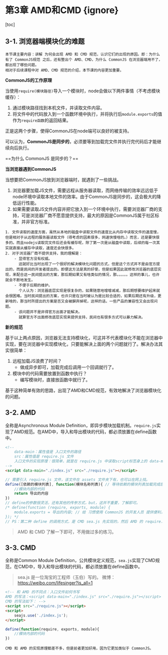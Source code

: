 # 第3章 AMD和CMD {ignore}

[toc]

## 3-1. 浏览器端模块化的难题

```
本节课主要内容：讲解 为何会出现 AMD 和 CMD 规范，认识它们的出现的原因。即：为什么有了 CommonJS规范 之后，还有整出个 AMD、CMD，为什么 CommonJS 在浏览器端用不了，都出现了哪些问题。
相对于后续课程中对 AMD、CMD 规范的介绍，本节课的内容更加重要。
```

**CommonJS的工作原理**

当使用```require(模块路径)```导入一个模块时，node会做以下两件事情（不考虑模块缓存）：

1. 通过模块路径找到本机文件，并读取文件内容。
2. 将文件中的代码放入到一个函数环境中执行，并将执行后`module.exports`的值作为`require函数`的返回结果。

正是这两个步骤，使得CommonJS在node端可以良好的被支持。

可以认为，**CommonJS是同步的**，必须要等到加载完文件并执行完代码后才能继续向后执行。

==为什么 CommonJS 是同步的？==

**当浏览器遇到CommonJS**

当想要把CommonJS放到浏览器端时，就遇到了一些挑战。

1. 浏览器要加载JS文件，需要远程从服务器读取，而网络传输的效率远远低于node环境中读取本地文件的效率。由于CommonJS是同步的，这会极大的降低运行性能。
2. 如果需要读取JS文件内容并把它放入到一个环境中执行，需要浏览器厂商的支持，可是浏览器厂商不愿意提供支持，最大的原因是CommonJS属于社区标准，并非官方标准。

```
1. 文件读取的速度方面，虽然从本地的磁盘中读取文件的速度比从内存中读取文件的速度慢，但是相对于从远程的服务器读取文件（得考虑的因素很多，网速快慢啥的。）而言，还是要快很多的。而且nodejs读取完文件后还会有缓存呢，除了第一次是从磁盘中读取，后续的每一次其实就直接从缓存中读取，速度还会快很多。
2. 对于浏览器厂商不提供支持，我的理解是：
    - 显得官方没有权威。
      这就好比当时出现了一个很好的解决模块化问题的方式，但是这个方式并不是由官方提出的，而是民间的开发者提出的。即便这方法是真的好使，但是如果因此就修改浏览器的底层实现，来配合这一民间提出的方案，那后期如果又有啥类似的情况，那。。。。。。这样的事儿，也许就会不断地发生。
    - 不便于后期的维护。
      个人认为：浏览器底层实现是很复杂的，如果随意地增增减减，那后期想要维护起来就会很困难。当时民间提出的方案，也许只是在当时被认为是比较合适的，如果后期还有升级，更新啥的，那当时所提出的方案是否又会被摒弃掉呢，这样的话，一些产品的兼容性又会出现问题。
    - 该问题并不是非得官方出面才能解决。
      就算官方不出面修改底层实现来提供支持，民间也有很多方式可以暴力解决。
```

**新的规范**

基于以上两点原因，浏览器无法支持模块化，可这并不代表模块化不能在浏览器中实现，要在浏览器中实现模块化，只要能解决上面的两个问题就行了。解决办法其实很简单：

1. 远程加载JS浪费了时间？
   - 做成异步即可，加载完成后调用一个回调就行了。
2. 模块中的代码需要放置到函数中执行？
   - 编写模块时，直接放函数中就行了。

基于这种简单有效的思路，出现了AMD和CMD规范，有效地解决了浏览器模块化的问题。

## 3-2. AMD

全称是Asynchronous Module Definition，即异步模块加载机制。`require.js`实现了AMD规范。在AMD中，导入和导出模块的代码，都必须放置在define函数中。

```html
<!--
    data-main：属性值是 入口文件的路径
    src：属性值是 require.js 文件
    入口文件的实现原理：很简单，就是在 require.js 中读取script标签身上的 data-main 属性的属性值，然后创建一个 script 标签，并将它的 src 属性的属性值设置为从 data-main 中读取到的属性值，然后再插入到页面中即可。
-->
<script data-main="./index.js" src="./require.js"></script>
```

```js
// 需要引入 require.js 文件，该文件在 assets 文件夹下有，也可以在网上找。
define([依赖的模块列表], function(模块名称列表){ // 等待依赖的模块列表加载完成后，再继续执行函数体的内容。依赖模块的导出内容，将作为函数体的参数依次传入，以此来实现模块的导入。
    //模块内部的代码
    return 导出的内容
})
// define的参数很灵活，还有其他的传参方式，but，这并不重要，了解即可。
/* define(function (require, exports, module) {
    module.exports = 导出的内容; // 给 习惯使用 CommonJS 的开发人员 提供便利，函数体中的书写规范，和CommonJS完全一样。
}); */
// PS：第二种 define 的调用方式，是 CMD sea.js 先实现的，然后 AMD 的 require.js 再参考 CMD，新增的一种 define 函数的调用方式。可以说 AMD 及实现了 AMD 规范，又实现了 CMD 规范。
```

> AMD 和 CMD 了解一下即可，不用做过多的练习。

## 3-3. CMD

全称是Common Module Definition，公共模块定义规范，`sea.js`实现了CMD规范，在CMD中，导入和导出模块的代码，都必须放置在define函数中。

> sea.js 是一位淘宝的工程师（玉伯）写的。
> 微博：https://weibo.com/lifesinger?is_all=1

```html
<!-- 和 AMD 的不同点：入口文件如何书写
AMD 的写法：<script data-main="./index.js" src="./require.js"></script>
CMD 的写法如下： -->
<script src="./require.js"></script>
<script>
    seajs.use('./index.js');
</script>
```

```js
define(function(require, exports, module){
    //模块内部的代码
})
```

```
CMD 和 AMD 的实现原理都差不多，但是前者更加好用，因为它更加类似于 CommonJS。
```